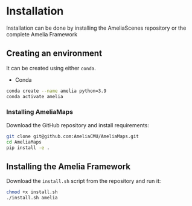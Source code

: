 # Installation

Installation can be done by installing the AmeliaScenes repository or the complete Amelia Framework

## Creating an environment

It can be created using either `conda`.

- Conda

```bash
conda create --name amelia python=3.9
conda activate amelia
```

### Installing AmeliaMaps

Download the GitHub repository and install requirements:

```bash
git clone git@github.com:AmeliaCMU/AmeliaMaps.git
cd AmeliaMaps
pip install -e .
```

## Installing the Amelia Framework

Download the `install.sh` script from the repository and run it:

```bash
chmod +x install.sh
./install.sh amelia
```

